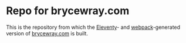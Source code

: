 # Repo for brycewray.com

This is the repository from which the [Eleventy](https://11ty.dev)- and [webpack](https://webpackjs.org)-generated version of [brycewray.com](https://brycewray.com) is built.